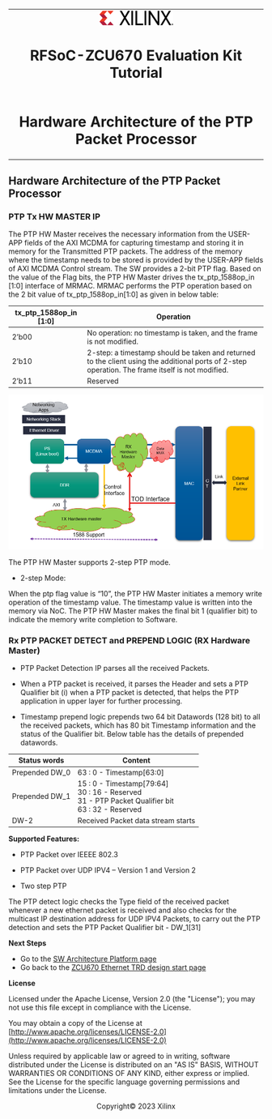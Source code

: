 ﻿<table class="sphinxhide">
 <tr>
   <td align="center"><img src="../../media/xilinx-logo.png" width="30%"/><h1> RFSoC-ZCU670 Evaluation Kit Tutorial</h1>
   </td>
 </tr>
 <tr>
 <td align="center"><h1> Hardware Architecture of the PTP Packet Processor </h1>

 </td>
 </tr>
</table>

Hardware Architecture of the PTP Packet Processor
------------------------------------------------------------

### PTP Tx HW MASTER IP

The PTP HW Master receives the necessary information from the USER-APP fields of the AXI MCDMA for capturing timestamp and storing it in memory for the Transmitted PTP packets. The address of the memory where the timestamp needs to be stored is provided by the USER-APP fields of AXI MCDMA Control stream.
The SW provides a 2-bit PTP flag. Based on the value of the Flag bits, the PTP HW Master drives the tx_ptp_1588op_in [1:0] interface of MRMAC.
MRMAC performs the PTP operation based on the 2 bit value of tx_ptp_1588op_in[1:0] as given in below table:

| tx_ptp_1588op_in [1:0]  | Operation |
| -----------------------|-------------| 
| 2’b00   | No operation: no timestamp is taken, and the frame is not modified.|
| 2’b10   | 2-step: a timestamp should be taken and returned to the client using the additional ports of 2-step operation. The frame itself is not modified.|
| 2’b11   | Reserved |

![](../../media/Enhanced_PTP_logic_pipeline.PNG)


The PTP HW Master supports 2-step PTP mode.

* 2-step Mode:

When the ptp flag value is “10”, the PTP HW Master initiates a memory write operation of the timestamp value. The timestamp value is written into the memory via NoC. The PTP HW Master makes the final bit 1 (qualifier bit) to indicate the memory write completion to Software.


### Rx PTP PACKET DETECT and PREPEND LOGIC (RX Hardware Master)

* PTP Packet Detection IP parses all the received Packets.

* When a PTP packet is received, it parses the Header and sets a PTP Qualifier bit (i) when a PTP packet is detected, that helps the PTP application in upper layer for further processing.

* Timestamp prepend logic prepends two 64 bit Datawords (128 bit) to all the received packets, which has 80 bit Timestamp information and the status of the Qualifier bit. Below table has the details of prepended datawords.


| Status words  | Content |
| --------|-------------| 
| Prepended DW_0 |63 : 0      -    Timestamp[63:0]| 
| Prepended DW_1 |15 : 0      -    Timestamp[79:64] <div>30 : 16    -    Reserved</div><div>31         -    PTP Packet Qualifier bit</div><div>63 : 32    -    Reserved</div>| 
| DW-2           |Received Packet data stream starts|



**Supported Features:**

* PTP Packet over IEEEE 802.3

* PTP Packet over UDP IPV4 – Version 1 and Version 2

* Two step PTP

The PTP detect logic checks the Type field of the received packet whenever a new ethernet packet is received and also checks for the multicast IP destination address for UDP IPV4 Packets, to carry out the PTP detection and sets the PTP Packet Qualifier bit - DW_1[31]


**Next Steps**
* Go to the [SW Architecture Platform page](./sw_arch_platform.md) 
* Go back to the [ZCU670 Ethernet TRD design start page](../platform_landing.md)


**License**

Licensed under the Apache License, Version 2.0 (the "License"); you may not use this file except in compliance with the License.

You may obtain a copy of the License at
[http://www.apache.org/licenses/LICENSE-2.0](http://www.apache.org/licenses/LICENSE-2.0)


Unless required by applicable law or agreed to in writing, software distributed under the License is distributed on an "AS IS" BASIS, WITHOUT WARRANTIES OR CONDITIONS OF ANY KIND, either express or implied. See the License for the specific language governing permissions and limitations under the License.

<p align="center">Copyright&copy; 2023 Xilinx</p>
